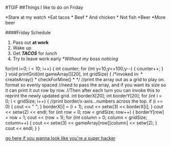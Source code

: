 #TGIF
##Things I like to do on Friday

*Stare at my watch
*Eat tacos
	* Beef
	* And chicken
	* Not fish
*Beer
	*More beer

####Friday Schedule
1. Pass out **at work**
2. Wake up
3. Get **_TACOS_** for _lunch_
4. Try to leave work early
	*_Without my boss noticing_

for(int i=0; i < 10; i++) {
	int counter;
	for (int y=10;y<=100;y--) {
	counter++;
	}
}
void printGrid(int gameArray[][20], int gridSize) {
		/*invoked in:
		* createArray()
		* checkForMine()
		* */
		//print the array out as a grid to play on. format so evenly spaced
		//need to pass the array, and if you want its size so it can print it out row by row.
		//Then after each turn you can invoke this to reprint the newly updated grid.
		int borderX[20];
		int borderY[20];
		for (int i = 0; i < gridSize; i++) {                                                                                                                           //print border/x-axis...numbers across the top.
			if (i == 0) {
				cout << "  ";
			}
			borderX[i] = (i + 1);
			cout << setw(3) << borderX[i];
		}
		cout << setw(2) << endl;
		for (int row = 0; row < gridSize; row++) {
			borderY[row] = row + 1;
			cout << (row + 1);
			for (int column = 0; column < gridSize; column++) {
				cout << setw(3) << gameArray[row][column] << setw(2);
			}
			cout << endl;
		}
	}

[go here if you wanna look like you're a super hacker](http://hackertyper.com)

